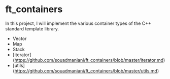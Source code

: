 # ft_containers
In this project, I will implement the various container types of the C++ standard
template library.

- Vector
- Map
- Stack
- [iterator] (https://github.com/souadmaniani/ft_containers/blob/master/iterator.md)
- [utils] (https://github.com/souadmaniani/ft_containers/blob/master/utils.md)
